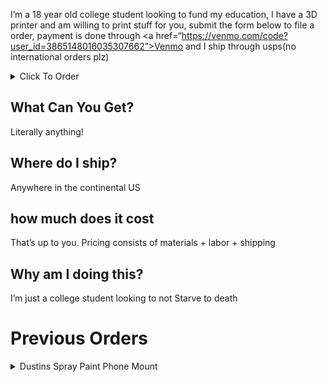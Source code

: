 I’m a 18 year old college student looking to fund my education, I have a 3D printer and am willing to print stuff for you, submit the form below to file a order, payment is done through <a href=“https://venmo.com/code?user_id=3865148016035307662”>Venmo</a> and I ship through usps(no international orders plz)

<details>
  <summary>Click To Order</summary>

  <iframe src="https://docs.google.com/forms/d/e/1FAIpQLSfDquPpvKuVUtfdUuNoEJkTShx1LqEno2CwIB1R0o46PM_SCQ/viewform?embedded=true" width="99%" height=“fit-content” frameborder="0" marginheight="0" scrolling="yes" marginwidth="0">Loading…</iframe>

</details>

## What Can You Get?
Literally anything!

## Where do I ship?
Anywhere in the continental US

## how much does it cost
That’s up to you. Pricing consists of materials + labor + shipping

## Why am I doing this?
I’m just a college student looking to not Starve to death

# Previous Orders
<details>
  <summary>Dustins Spray Paint Phone Mount</summary>

  ### Dustins Spray Paint Phone Mount
  ![Dustins Spray Paint Phone Mount]("assets/images/phone_mount1.jpg")
  ![Dustins Spray Paint Phone Mount]("assets/images/phone_mount2.jpg")

</details>
